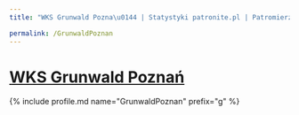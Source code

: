 ```yaml
---
title: "WKS Grunwald Pozna\u0144 | Statystyki patronite.pl | Patromierz"

permalink: /GrunwaldPoznan
---
```


# [WKS Grunwald Poznań](https://patronite.pl/GrunwaldPoznan)

{% include profile.md name="GrunwaldPoznan" prefix="g" %}
